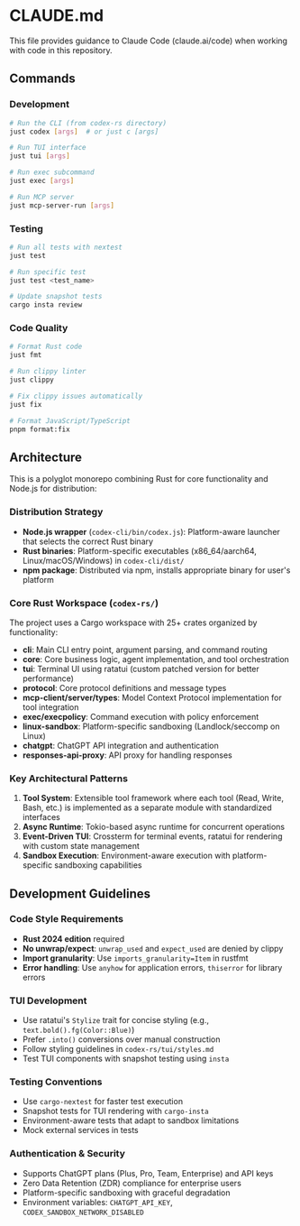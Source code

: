 # CLAUDE.md

This file provides guidance to Claude Code (claude.ai/code) when working with code in this repository.

## Commands

### Development
```bash
# Run the CLI (from codex-rs directory)
just codex [args]  # or just c [args]

# Run TUI interface
just tui [args]

# Run exec subcommand
just exec [args]

# Run MCP server
just mcp-server-run [args]
```

### Testing
```bash
# Run all tests with nextest
just test

# Run specific test
just test <test_name>

# Update snapshot tests
cargo insta review
```

### Code Quality
```bash
# Format Rust code
just fmt

# Run clippy linter
just clippy

# Fix clippy issues automatically
just fix

# Format JavaScript/TypeScript
pnpm format:fix
```

## Architecture

This is a polyglot monorepo combining Rust for core functionality and Node.js for distribution:

### Distribution Strategy
- **Node.js wrapper** (`codex-cli/bin/codex.js`): Platform-aware launcher that selects the correct Rust binary
- **Rust binaries**: Platform-specific executables (x86_64/aarch64, Linux/macOS/Windows) in `codex-cli/dist/`
- **npm package**: Distributed via npm, installs appropriate binary for user's platform

### Core Rust Workspace (`codex-rs/`)
The project uses a Cargo workspace with 25+ crates organized by functionality:

- **cli**: Main CLI entry point, argument parsing, and command routing
- **core**: Core business logic, agent implementation, and tool orchestration
- **tui**: Terminal UI using ratatui (custom patched version for better performance)
- **protocol**: Core protocol definitions and message types
- **mcp-client/server/types**: Model Context Protocol implementation for tool integration
- **exec/execpolicy**: Command execution with policy enforcement
- **linux-sandbox**: Platform-specific sandboxing (Landlock/seccomp on Linux)
- **chatgpt**: ChatGPT API integration and authentication
- **responses-api-proxy**: API proxy for handling responses

### Key Architectural Patterns
1. **Tool System**: Extensible tool framework where each tool (Read, Write, Bash, etc.) is implemented as a separate module with standardized interfaces
2. **Async Runtime**: Tokio-based async runtime for concurrent operations
3. **Event-Driven TUI**: Crossterm for terminal events, ratatui for rendering with custom state management
4. **Sandbox Execution**: Environment-aware execution with platform-specific sandboxing capabilities

## Development Guidelines

### Code Style Requirements
- **Rust 2024 edition** required
- **No unwrap/expect**: `unwrap_used` and `expect_used` are denied by clippy
- **Import granularity**: Use `imports_granularity=Item` in rustfmt
- **Error handling**: Use `anyhow` for application errors, `thiserror` for library errors

### TUI Development
- Use ratatui's `Stylize` trait for concise styling (e.g., `text.bold().fg(Color::Blue)`)
- Prefer `.into()` conversions over manual construction
- Follow styling guidelines in `codex-rs/tui/styles.md`
- Test TUI components with snapshot testing using `insta`

### Testing Conventions
- Use `cargo-nextest` for faster test execution
- Snapshot tests for TUI rendering with `cargo-insta`
- Environment-aware tests that adapt to sandbox limitations
- Mock external services in tests

### Authentication & Security
- Supports ChatGPT plans (Plus, Pro, Team, Enterprise) and API keys
- Zero Data Retention (ZDR) compliance for enterprise users
- Platform-specific sandboxing with graceful degradation
- Environment variables: `CHATGPT_API_KEY`, `CODEX_SANDBOX_NETWORK_DISABLED`
